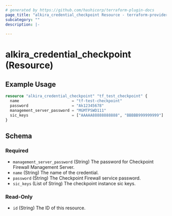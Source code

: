 ```yaml
---
# generated by https://github.com/hashicorp/terraform-plugin-docs
page_title: "alkira_credential_checkpoint Resource - terraform-provider-alkira"
subcategory: ""
description: |-
  
---
```


# alkira_credential_checkpoint (Resource)



## Example Usage

```terraform
resource "alkira_credential_checkpoint" "tf_test_checkpoint" {
  name                       = "tf-test-checkpoint"
  password                   = "Ak12345678"
  management_server_password = "MGMTPSWD111"
  sic_keys                   = ["AAAAA88888888888", "BBBBB999999999"]
}
```

<!-- schema generated by tfplugindocs -->
## Schema

### Required

- `management_server_password` (String) The password for Checkpoint Firewall Management Server.
- `name` (String) The name of the credential.
- `password` (String) The Checkpoint Firewall service password.
- `sic_keys` (List of String) The checkpoint instance sic keys.

### Read-Only

- `id` (String) The ID of this resource.


